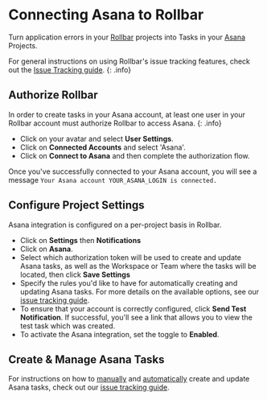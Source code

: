 # Connecting Asana to Rollbar

Turn application errors in your [Rollbar](https://rollbar.com/) projects into Tasks in your
[Asana](https://asana.com/) Projects.

For general instructions on using Rollbar's issue tracking features, check out the [Issue Tracking guide](../issue-tracking/). {: .info}

## Authorize Rollbar

In order to create tasks in your Asana account, at least one user in your Rollbar account must authorize Rollbar to access Asana.
{: .info}

* Click on your avatar and select **User Settings**.
* Click on **Connected Accounts** and select 'Asana'.
* Click on **Connect to Asana** and then complete the authorization flow.  

Once you've successfully connected to your Asana account, you will see a message `Your Asana account YOUR_ASANA_LOGIN is connected.`

## Configure Project Settings

Asana integration is configured on a per-project basis in Rollbar.

* Click on **Settings** then **Notifications**
* Click on **Asana**.
* Select which authorization token will be used to create and update Asana tasks, as well as the Workspace or Team where the tasks will be located, then click **Save Settings** 
* Specify the rules you'd like to have for automatically creating and updating Asana tasks.  For more details on the available options, see our [issue tracking guide](/docs/issue-tracking/#automatic-issue-tracking).
* To ensure that your account is correctly configured, click **Send Test Notification**.  If successful, you'll see a link that allows you to view the test task which was created.
* To activate the Asana integration, set the toggle to **Enabled**.

## Create & Manage Asana Tasks

For instructions on how to [manually](/docs/issue-tracking/#manual-issue-tracking) and [automatically](/docs/issue-tracking/#automatic-issue-tracking) create and update Asana tasks, check out our [issue tracking guide](/docs/issue-tracking/).
